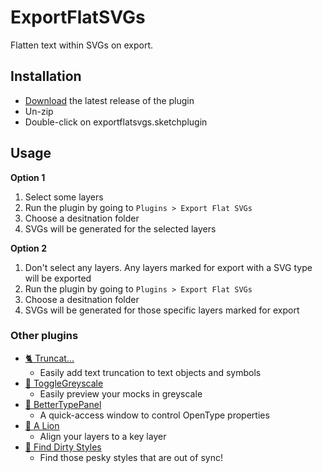 # ExportFlatSVGs

Flatten text within SVGs on export.

## Installation

- [Download](../../releases/latest/download/exportflatsvgs.sketchplugin.zip) the latest release of the plugin
- Un-zip
- Double-click on exportflatsvgs.sketchplugin

## Usage

**Option 1**
1. Select some layers
2. Run the plugin by going to `Plugins > Export Flat SVGs`
3. Choose a desitnation folder
4. SVGs will be generated for the selected layers

**Option 2**
1. Don't select any layers. Any layers marked for export with a SVG type will be exported
2. Run the plugin by going to `Plugins > Export Flat SVGs`
3. Choose a desitnation folder
4. SVGs will be generated for those specific layers marked for export

### Other plugins

- [🐈 Truncat...](https://github.com/KevinGutowski/Truncat)
  - Easily add text truncation to text objects and symbols
- [🐉 ToggleGreyscale](https://github.com/KevinGutowski/ToggleGreyscale)
  - Easily preview your mocks in greyscale
- [📌 BetterTypePanel](https://github.com/KevinGutowski/betterTypePanel)
  - A quick-access window to control OpenType properties
- [🦁 A Lion](https://github.com/KevinGutowski/Mask-Selection)
  - Align your layers to a key layer
- [🔎 Find Dirty Styles](https://github.com/KevinGutowski/FindDirtyStyles)
  - Find those pesky styles that are out of sync!
